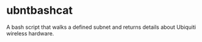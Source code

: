 # ubntbashcat
A bash script that walks a defined subnet and returns details about Ubiquiti wireless hardware.
